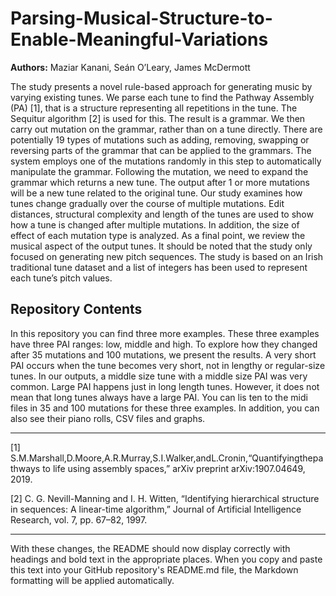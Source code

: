 # Parsing-Musical-Structure-to-Enable-Meaningful-Variations

**Authors:** Maziar Kanani, Seán O’Leary, James McDermott

The study presents a novel rule-based approach for generating music by varying existing tunes. We parse each tune to find the Pathway Assembly (PA) [1], that is a structure representing all repetitions in the tune. The Sequitur algorithm [2] is used for this. The result is a grammar. We then carry out mutation on the grammar, rather than on a tune directly. There are potentially 19 types of mutations such as adding, removing, swapping or reversing parts of the grammar that can be applied to the grammars. The system employs one of the mutations randomly in this step to automatically manipulate the grammar. Following the mutation, we need to expand the grammar which returns a new tune. The output after 1 or more mutations will be a new tune related to the original tune. Our study examines how tunes change gradually over the course of multiple mutations. Edit distances, structural complexity and length of the tunes are used to show how a tune is changed after multiple mutations. In addition, the size of effect of each mutation type is analyzed. As a final point, we review the musical aspect of the output tunes. It should be noted that the study only focused on generating new pitch sequences. The study is based on an Irish traditional tune dataset and a list of integers has been used to represent each tune’s pitch values.

## Repository Contents

In this repository you can find three more examples. These three examples have three PAI ranges: low, middle and high. To explore how they changed after 35 mutations and 100 mutations, we present the results. A very short PAI occurs when the tune becomes very short, not in lengthy or regular-size tunes. In our outputs, a middle size tune with a middle size PAI was very common. Large PAI happens just in long length tunes. However, it does not mean that long tunes always have a large PAI. You can lis ten to the midi files in 35 and 100 mutations for these three examples. In addition, you can also see their piano rolls, CSV files and graphs.


---------------------------------------------------------------------------------------------------------------------------------
[1] S.M.Marshall,D.Moore,A.R.Murray,S.I.Walker,andL.Cronin,“Quantifyingthepathways to life using assembly spaces,” arXiv preprint arXiv:1907.04649, 2019.

[2] C. G. Nevill-Manning and I. H. Witten, “Identifying hierarchical structure in sequences: A linear-time algorithm,” Journal of Artificial Intelligence Research, vol. 7, pp. 67–82, 1997.


---

With these changes, the README should now display correctly with headings and bold text in the appropriate places. When you copy and paste this text into your GitHub repository's README.md file, the Markdown formatting will be applied automatically.

